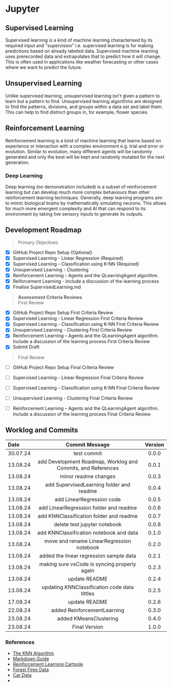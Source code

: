 # Jupyter

## Supervised Learning

Supervised learning is a kind of machine learning characterised by its required input and "supervision" i.e. supervised learning is for making predictions based on already labeled data. Supervised machine learning uses prerecorded data and extrapolates that to predict how it will change. This is often used in applications like weather forecasting or other cases where we want to predict the future.

## Unsupervised Learning

Unlike supervised learning, unsupervised learning isn't given a pattern to learn but a pattern to find. Unsupervised learning algorithms are designed to find the patterns, divisions, and groups within a data set and label them. This can help to find distinct groups in, for example, flower species.

## Reinforcement Learning

Reinforcement learning is a kind of machine learning that learns based on experience or interaction with a complex environment e.g. trial and error or evolution. Similar to evolution, many different agents will be randomly generated and only the best will be kept and randomly mutated for the next generation.

### Deep Learning

Deep learning (no demonstration included) is a subset of reinforcement learning but can develop much more complex behaviours than other reinforcement learning techniques. Generally, deep learning programs aim to mimic biological brains by mathematically simulating neurons. This allows for much more emergent complexity and AI that can respond to its environment by taking live sensory inputs to generate its outputs.

## Development Roadmap

> Primary Objectives

- [x] GitHub Project Repo Setup {Optional}
- [x] Supervised Learning - Linear Regression {Required}
- [x] Supervised Learning - Classification using K-NN {Required}
- [x] Unsupervised Learning - Clustering
- [x] Reinforcement Learning - Agents and the QLearningAgent algorithm. 
- [x] Reiforcement Learning - Include a discussion of the learning process
- [x] Finalise SupervisedLearning.md

> **Assessment Criteria Reviews**  
> First Review

- [x] GitHub Project Repo Setup First Criteria Review
- [x] Supervised Learning - Linear Regression First Criteria Review
- [x] Supervised Learning - Classification using K-NN First Criteria Review
- [x] Unsupervised Learning - Clustering First Criteria Review
- [x] Reinforcement Learning – Agents and the QLearningAgent algorithm. Include a 
discussion of the learning process First Criteria Review
- [x] Submit Draft

> Final Review

- [ ] GitHub Project Repo Setup Final Criteria Review
- [ ] Supervised Learning - Linear Regression Final Criteria Review
- [ ] Supervised Learning - Classification using K-NN Final Criteria Review
- [ ] Unsupervised Learning - Clustering Final Criteria Review
- [ ] Reinforcement Learning – Agents and the QLearningAgent algorithm. Include a 
discussion of the learning process Final Criteria Review


## Worklog and Commits

Date | Commit Message | Version
:-----|:----------------:|:--------:
30.07.24 | test commit | 0.0.0
13.08.24 | add Development Roadmap, Worklog and Commits, and References | 0.0.1
13.08.24 | minor readme changes | 0.0.3
13.08.24 | add SupervisedLearning folder and readme | 0.0.4
13.08.24 | add LinearRegression code | 0.0.5
13.08.24 | add LinearRegression folder and readme | 0.0.6
13.08.24 | add KNNClassification folder and readme | 0.0.7
13.08.24 | delete test jupyter notebook | 0.0.8
13.08.24 | add KNNClassification notebook and data | 0.1.0
13.08.24 | move and rename LinearRegression notebook | 0.2.0
13.08.24 | added the linear regression sample data | 0.2.1
13.08.24 | making sure vsCode is syncing properly again | 0.2.3
13.08.24 | update README | 0.2.4
13.08.24 | updating KNNClassification code data tittles | 0.2.5
17.08.24 | update README | 0.2.6
22.08.24 | added ReinforcementLearning | 0.3.0
23.08.24 | added KMeansClustering | 0.4.0
23.08.24 | Final Version | 1.0.0


### References

- [The KNN Algorithm](https://www.ibm.com/topics/knn)
- [Markdown Guide](https://www.markdownguide.org/basic-syntax)
- [Reinforcement Learning Cartpole](https://www.anyscale.com/blog/an-introduction-to-reinforcement-learning-with-openai-gym-rllib-and-google)
- [Forest Fires Data](https://archive.ics.uci.edu/dataset/162/forest+fires)
- [Car Data](https://archive.ics.uci.edu/dataset/19/car+evaluation)
- 
